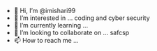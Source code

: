 - 👋 Hi, I’m @imishari99
- 👀 I’m interested in ... coding and cyber security
- 🌱 I’m currently learning ...
- 💞️ I’m looking to collaborate on ... safcsp 
- 📫 How to reach me ...

<!---
imishari99/imishari99 is a ✨ special ✨ repository because its `README.md` (this file) appears on your GitHub profile.
You can click the Preview link to take a look at your changes.
--->
